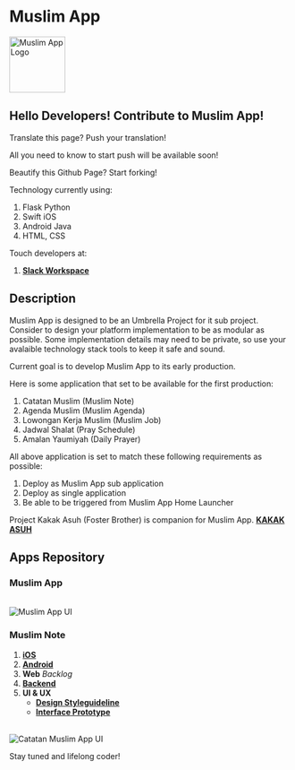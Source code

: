 # Muslim App

<img src="https://avatars1.githubusercontent.com/u/45206556?s=400&u=66a258d727c291507c0c7213e483306dbc2919b1&v=4" 
     alt="Muslim App Logo" 
     height="100" 
     width="100">

## Hello Developers! Contribute to Muslim App!

Translate this page? Push your translation!

All you need to know to start push will be available soon!

Beautify this Github Page? Start forking!

Technology currently using:
1. Flask Python
2. Swift iOS
3. Android Java
4. HTML, CSS

Touch developers at:
 1. [**Slack Workspace**](https://muslimapp.slack.com)

## Description

Muslim App is designed to be an Umbrella Project for it sub project. Consider to design your platform implementation to be as modular as possible. Some implementation details may need to be private, so use your avalaible technology stack tools to keep it safe and sound.

Current goal is to develop Muslim App to its early production.

Here is some application that set to be available for the first production:

1. Catatan Muslim (Muslim Note)
2. Agenda Muslim (Muslim Agenda)
3. Lowongan Kerja Muslim (Muslim Job)
4. Jadwal Shalat (Pray Schedule)
5. Amalan Yaumiyah (Daily Prayer)

All above application is set to match these following requirements as possible:
1. Deploy as Muslim App sub application 
2. Deploy as single application
3. Be able to be triggered from Muslim App Home Launcher

Project Kakak Asuh (Foster Brother) is companion for Muslim App.
[**KAKAK ASUH**](https://github.com/ma-pp/ma2018kakakasuh_rn)


## Apps Repository
### Muslim App
<br/>
<img src="https://i.ibb.co/5Mn8sLT/master.png" 
     alt="Muslim App UI">
     
### Muslim Note
1. [**iOS**](https://github.com/ma-pp/ma2018_ios)
2. [**Android**](https://github.com/ma-pp/ma2018_android)
3. **Web** _Backlog_
4. [**Backend**](https://github.com/ma-pp/ma2018note_flask)
5. **UI & UX** 
     * [**Design Styleguideline**](https://www.figma.com/file/QMtFwOMcZ4mEBRHs3oT9FWUe/muslim-apps-android) 
     * [**Interface Prototype**](https://www.figma.com/proto/QMtFwOMcZ4mEBRHs3oT9FWUe/muslim-apps-android?node-id=0%3A1&scaling=contain&redirected=1)
<br/>
<img src="https://i.ibb.co/cN7n5T1/master.png" 
     alt="Catatan Muslim App UI">

Stay tuned and lifelong coder!
